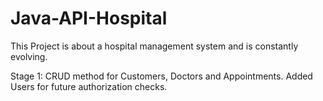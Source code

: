 # Java-API-Hospital

This Project is about a hospital management system and is constantly evolving.

Stage 1: CRUD method for Customers, Doctors and Appointments. Added Users for 
future authorization checks.



